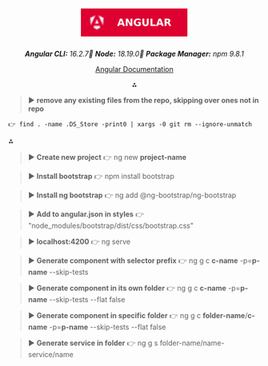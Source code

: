 <div align="center">

# ![Angular](ng.svg)

_**Angular CLI:** 16.2.7🔺 **Node:** 18.19.0🔺 **Package Manager:** npm 9.8.1_

[Angular Documentation](https://angular.io/guide/cheatsheet)

⁂

</div>

> ▶ **remove any existing files from the repo, skipping over ones not in repo**

    👉 find . -name .DS_Store -print0 | xargs -0 git rm --ignore-unmatch

⁂

> ▶ **Create new project** 👉 ng new **project-name**

> ▶ **Install bootstrap** 👉 npm install bootstrap

> ▶ **Install ng bootstrap** 👉 ng add @ng-bootstrap/ng-bootstrap

> ▶ **Add to angular.json in styles** 👉 "node_modules/bootstrap/dist/css/bootstrap.css"

> ▶ **localhost:4200** 👉 ng serve

> ▶ **Generate component with selector prefix** 👉 ng g c **c-name** -p=**p-name** --skip-tests

> ▶ **Generate component in its own folder** 👉 ng g c **c-name** -p=**p-name** --skip-tests --flat false

> ▶ **Generate component in specific folder** 👉 ng g c **folder-name**/**c-name** -p=**p-name** --skip-tests --flat false

> ▶ **Generate service in folder** 👉 ng g s folder-name/name-service/name
